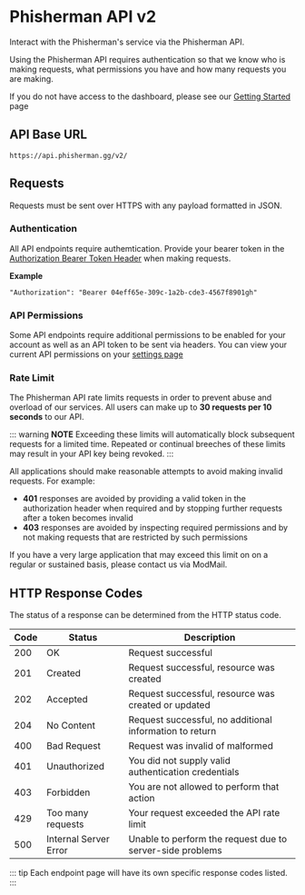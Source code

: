 # Phisherman API v2 <Badge type="tip" text="STABLE" />

Interact with the Phisherman's service via the Phisherman API.

Using the Phisherman API requires authentication so that we know who is making requests, what permissions you have and how many requests you are making.

If you do not have access to the dashboard, please see our [Getting Started](/guide/getting-started.md) page

## API Base URL

```
https://api.phisherman.gg/v2/
```

## Requests

Requests must be sent over HTTPS with any payload formatted in JSON.

### Authentication

All API endpoints require authemtication. Provide your bearer token in the [Authorization Bearer Token Header](https://tools.ietf.org/html/rfc6750#section-2.1) when making requests.

**Example**

```
"Authorization": "Bearer 04eff65e-309c-1a2b-cde3-4567f8901gh"
```

### API Permissions

Some API endpoints require additional permissions to be enabled for your account as well as an API token to be sent via headers. You can view your current API permissions on your [settings page](https://phisherman.gg/user/settings)

### Rate Limit

The Phisherman API rate limits requests in order to prevent abuse and overload of our services. All users can make up to **30 requests per 10 seconds** to our API.

::: warning **NOTE**
Exceeding these limits will automatically block subsequent requests for a limited time. Repeated or continual breeches of these limits may result in your API key being revoked.
:::

All applications should make reasonable attempts to avoid making invalid requests. For example:

- **401** responses are avoided by providing a valid token in the authorization header when required and by stopping further requests after a token becomes invalid
- **403** responses are avoided by inspecting required permissions and by not making requests that are restricted by such permissions

If you have a very large application that may exceed this limit on on a regular or sustained basis, please contact us via ModMail.

## HTTP Response Codes

The status of a response can be determined from the HTTP status code.

| Code | Status                | Description                                               |
| ---- | --------------------- | --------------------------------------------------------- |
| 200  | OK                    | Request successful                                        |
| 201  | Created               | Request successful, resource was created                  |
| 202  | Accepted              | Request successful, resource was created or updated       |
| 204  | No Content            | Request successful, no additional information to return   |
| 400  | Bad Request           | Request was invalid of malformed                          |
| 401  | Unauthorized          | You did not supply valid authentication credentials       |
| 403  | Forbidden             | You are not allowed to perform that action                |
| 429  | Too many requests     | Your request exceeded the API rate limit                  |
| 500  | Internal Server Error | Unable to perform the request due to server-side problems |

::: tip
Each endpoint page will have its own specific response codes listed.
:::
